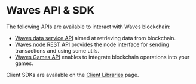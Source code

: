 # Waves API & SDK

The following APIs are available to interact with Waves blockchain:

* [Waves data service API](/en/building-apps/waves-api-and-sdk/waves-data-service-api) aimed at retrieving data from blockchain.
* [Waves node REST API](/en/waves-node/node-api/) provides the node interface for sending transactions and using some utils.
* [Waves Games API](/en/building-apps/waves-api-and-sdk/waves-gaming-api/) enables to integrate blockchain operations into your games.

Client SDKs are available on the [Client Libraries](/en/building-apps/waves-api-and-sdk/client-libraries/) page.